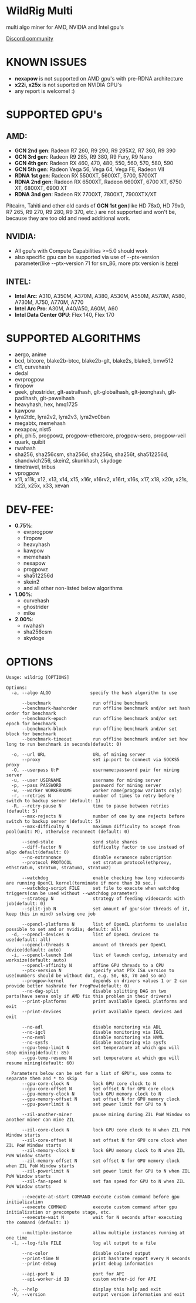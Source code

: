 # WildRig Multi
multi algo miner for AMD, NVIDIA and Intel gpu's

[Discord community](https://discord.gg/9pR7WMkt)

# KNOWN ISSUES
- **nexapow** is not supported on AMD gpu's with pre-RDNA architecture
- **x22i, x25x** is not suported on NVIDIA GPU's
- any report is welcome! :)

# SUPPORTED GPU's
## AMD:
- **GCN 2nd gen**: Radeon R7 260, R9 290, R9 295X2, R7 360, R9 390
- **GCN 3rd gen**: Radeon R9 285, R9 380, R9 Fury, R9 Nano
- **GCN 4th gen**: Radeon RX 460, 470, 480, 550, 560, 570, 580, 590
- **GCN 5th gen**: Radeon Vega 56, Vega 64, Vega FE, Radeon VII
- **RDNA 1st gen**: Radeon RX 5500XT, 5600XT, 5700, 5700XT
- **RDNA 2nd gen**: Radeon RX 6500XT, Radeon 6600XT, 6700 XT, 6750 XT, 6800XT, 6900 XT
- **RDNA 3nd gen**: Radeon RX 7700XT, 7800XT, 7900XTX/XT

Pitcairn, Tahiti and other old cards of **GCN 1st gen**(like HD 78x0, HD 79x0, R7 265, R9 270, R9 280, R9 370, etc.) are not supported and won't be, because they are too old and need additional work.

## NVIDIA:
- All gpu's with Compute Capabilities >=5.0 should work
- also specific gpu can be supported via use of --ptx-version parameter(like --ptx-version 71 for sm_86, more ptx version is [here](https://docs.nvidia.com/cuda/parallel-thread-execution/#release-notes))

## INTEL:
- **Intel Arc**: A310, A350M, A370M, A380, A530M, A550M, A570M, A580, A730M, A750, A770M, A770
- **Intel Arc Pro**: A30M, A40/A50, A60M, A60
- **Intel Data Center GPU**: Flex 140, Flex 170

# SUPPORTED ALGORITHMS
- aergo, anime
- bcd, bitcore, blake2b-btcc, blake2b-glt, blake2s, blake3, bmw512
- c11, curvehash
- dedal
- evrprogpow
- firopow
- geek, ghostrider, glt-astralhash, glt-globalhash, glt-jeonghash, glt-padihash, glt-pawelhash
- heavyhash, hex, hmq1725
- kawpow
- lyra2tdc, lyra2v2, lyra2v3, lyra2vc0ban
- megabtx, memehash
- nexapow, nist5
- phi, phi5, progpowz, progpow-ethercore, progpow-sero, progpow-veil
- quark, quibit
- rwahash
- sha256, sha256csm, sha256d, sha256q, sha256t, sha512256d, shandwich256, skein2, skunkhash, skydoge
- timetravel, tribus
- vprogpow
- x11, x11k, x12, x13, x14, x15, x16r, x16rv2, x16rt, x16s, x17, x18, x20r, x21s, x22i, x25x, x33, xevan

# DEV-FEE:
- **0.75%**:
  - evrprogpow
  - firopow
  - heavyhash
  - kawpow
  - memehash
  - nexapow
  - progpowz
  - sha512256d
  - skein2
  - and all other non-listed below algorithms
- **1.00%**:
  - curvehash
  - ghostrider
  - mike
- **2.00%**:
  - rwahash
  - sha256csm
  - skydoge

# OPTIONS
```
Usage: wildrig [OPTIONS]

Options:
  -a, --algo ALGO               specify the hash algorithm to use

      --benchmark                run offline benchmark
      --benchmark-hashorder      run offline benchmark and/or set hash order for benchmark
      --benchmark-epoch          run offline benchmark and/or set epoch for benchmark
      --benchmark-block          run offline benchmark and/or set block for benchmark
      --benchmark-timeout        run offline benchmark and/or set how long to run benchmark in seconds(default: 0)

  -o, --url URL                  URL of mining server
      --proxy                    set ip:port to connect via SOCKS5 proxy
  -O, --userpass U:P             username:password pair for mining server
  -u, --user USERNAME            username for mining server
  -p, --pass PASSWORD            password for mining server
  -w, --worker WORKERNAME        worker name(progpow variants only)
  -r, --retries N                number of times to retry before switch to backup server (default: 1)
  -R, --retry-pause N            time to pause between retries (default: 5)
      --max-rejects N            number of one by one rejects before switch to backup server (default: 5)
      --max-difficulty N         maximum difficulty to accept from pool(unit: M), otherwise reconnect (default: 0)

      --send-stale               send stale shares
      --diff-factor N            difficulty factor to use instead of algo default(default: 0)
      --no-extranonce            disable exranonce subscription
      --protocol PROTOCOL        set stratum protocol(ethproxy, ethstratum, stratum, stratum1, stratum2)

      --watchdog                 enable checking how long videocards are running OpenCL kernel(terminate if more than 30 sec.)
      --watchdog-script FILE     set file to execute when watchdog triggers(can be used without --watchdog parameter)
      --strategy N               strategy of feeding videocards with job(default: 0)
      --split-job N              set amount of gpu's(or threads of it, keep this in mind) solving one job

      --opencl-platforms N       list of OpenCL platforms to use(also possible to set amd or nvidia; default: all)
  -d, --opencl-devices N         list of OpenCL devices to use(default: all)
      --opencl-threads N         amount of threads per OpenCL device(default: auto)
  -i, --opencl-launch IxW        list of launch config, intensity and worksize(default: auto)
      --opencl-affinity N        affine GPU threads to a CPU
      --ptx-version N            specify what PTX ISA version to use(numbers should be without dot, e.g. 50, 63, 70 and so on)
      --progpow-kernel           depends on drivers values 1 or 2 can provide better hashrate for ProgPow(default: 0)
      --no-dag-split             disable splitting DAG on two parts(have sense only if AMD fix this problem in their drivers)
      --print-platforms          print available OpenCL platforms and exit
      --print-devices            print available OpenCL devices and exit

      --no-adl                   disable monitoring via ADL
      --no-igcl                  disable monitoring via IGCL
      --no-nvml                  disable monitoring via NVML
      --no-sysfs                 disable monitoring via sysfs
      --gpu-temp-limit N         set temperature at which gpu will stop mining(default: 85)
      --gpu-temp-resume N        set temperature at which gpu will resume mining(default: 60)

  Parameters below can be set for a list of GPU's, use comma to separate them and * to skip
      --gpu-core-clock N         lock GPU core clock to N
      --gpu-core-offset N        set offset N for GPU core clock
      --gpu-memory-clock N       lock GPU memory clock to N
      --gpu-memory-offset N      set offset N for GPU memory clock
      --gpu-powerlimit N         set power limit for GPU to N

      --zil-another-miner        pause mining during ZIL PoW Window so another miner can mine ZIL

      --zil-core-clock N         lock GPU core clock to N when ZIL PoW Window starts
      --zil-core-offset N        set offset N for GPU core clock when ZIL PoW Window starts
      --zil-memory-clock N       lock GPU memory clock to N when ZIL PoW Window starts
      --zil-memory-offset N      set offset N for GPU memory clock when ZIL PoW Window starts
      --zil-powerlimit N         set power limit for GPU to N when ZIL PoW Window starts
      --zil-fan-speed N          set fan speed for GPU to N when ZIL PoW Window starts

      --execute-at-start COMMAND execute custom command before gpu initialization
      --execute COMMAND          execute custom command after gpu initialization or precompute stage, etc.
      --execute-wait N           wait for N seconds after executing the command (default: 1)

      --multiple-instance        allow multiple instances running at one time
  -l, --log-file FILE            log all output to a file

      --no-color                 disable colored output
      --print-time N             print hashrate report every N seconds
      --print-debug              print debug information

      --api-port N               port for API
      --api-worker-id ID         custom worker-id for API

  -h, --help                     display this help and exit
  -V, --version                  output version information and exit
```
